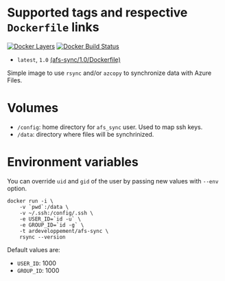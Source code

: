 # Supported tags and respective `Dockerfile` links
[![Docker Layers](https://images.microbadger.com/badges/image/ardeveloppement/afs-sync.svg)][microbadger]
[![Docker Build Status](https://img.shields.io/docker/cloud/build/ardeveloppement/afs-sync.svg)][dockerstore]

* `latest`, `1.0` [(afs-sync/1.0/Dockerfile)](https://github.com/ArDeveloppement/docker-images/blob/master/afs-sync/1.0/Dockerfile)

Simple image to use `rsync` and/or `azcopy` to synchronize data with Azure Files.

# Volumes

- `/config`: home directory for `afs_sync` user. Used to map ssh keys.
- `/data`: directory where files will be synchrinized.

# Environment variables
You can override `uid` and `gid` of the user by passing new values with `--env` option.

	docker run -i \
		-v `pwd`:/data \
		-v ~/.ssh:/config/.ssh \
		-e USER_ID=`id -u` \
		-e GROUP_ID=`id -g` \
	    -t ardeveloppement/afs-sync \
	    rsync --version

Default values are:

* `USER_ID`: 1000
* `GROUP_ID`: 1000

[microbadger]: https://microbadger.com/images/ardeveloppement/afs-sync
[dockerstore]: https://store.docker.com/community/images/ardeveloppement/afs-sync
